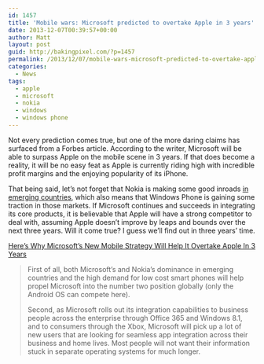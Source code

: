```yaml
---
id: 1457
title: 'Mobile wars: Microsoft predicted to overtake Apple in 3 years'
date: 2013-12-07T00:39:57+00:00
author: Matt
layout: post
guid: http://bakingpixel.com/?p=1457
permalink: /2013/12/07/mobile-wars-microsoft-predicted-to-overtake-apple-in-3-years/
categories:
  - News
tags:
  - apple
  - microsoft
  - nokia
  - windows
  - windows phone
---
```

Not every prediction comes true, but one of the more daring claims has surfaced from a Forbes article. According to the writer, Microsoft will be able to surpass Apple on the mobile scene in 3 years. If that does become a reality, it will be no easy feat as Apple is currently riding high with incredible profit margins and the enjoying popularity of its iPhone.

That being said, let&#8217;s not forget that Nokia is making some good inroads [in emerging countries](http://bakingpixel.com/2013/12/windows-phone-successfully-competing-with-android/), which also means that Windows Phone is gaining some traction in those markets. If Microsoft continues and succeeds in integrating its core products, it is believable that Apple will have a strong competitor to deal with, assuming Apple doesn&#8217;t improve by leaps and bounds over the next three years. Will it come true? I guess we&#8217;ll find out in three years&#8217; time.

[Here&#8217;s Why Microsoft&#8217;s New Mobile Strategy Will Help It Overtake Apple In 3 Years](http://www.forbes.com/sites/markfidelman/2013/12/05/heres-why-microsofts-new-mobile-strategy-will-help-overtake-apple-in-3-years/)

> First of all, both Microsoft’s and Nokia’s dominance in emerging countries and the high demand for low cost smart phones will help propel Microsoft into the number two position globally (only the Android OS can compete here).
> 
> Second, as Microsoft rolls out its integration capabilities to business people across the enterprise through Office 365 and Windows 8.1, and to consumers through the Xbox, Microsoft will pick up a lot of new users that are looking for seamless app integration across their business and home lives. Most people will not want their information stuck in separate operating systems for much longer.
